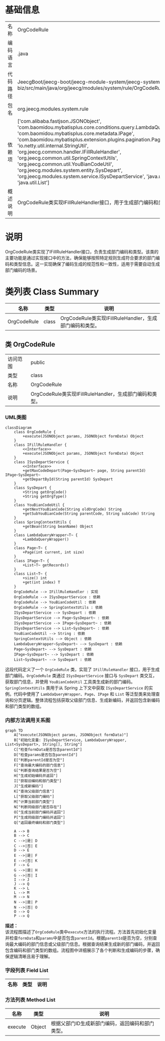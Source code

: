 # 基础信息

|      |      |
|------|------|
| 名称 | OrgCodeRule |
| 编码语言 | .java |
| 代码路径 | JeecgBoot/jeecg-boot/jeecg-module-system/jeecg-system-biz/src/main/java/org/jeecg/modules/system/rule/OrgCodeRule.java |
| 包名 | org.jeecg.modules.system.rule |
| 依赖项 | ['com.alibaba.fastjson.JSONObject', 'com.baomidou.mybatisplus.core.conditions.query.LambdaQueryWrapper', 'com.baomidou.mybatisplus.core.metadata.IPage', 'com.baomidou.mybatisplus.extension.plugins.pagination.Page', 'io.netty.util.internal.StringUtil', 'org.jeecg.common.handler.IFillRuleHandler', 'org.jeecg.common.util.SpringContextUtils', 'org.jeecg.common.util.YouBianCodeUtil', 'org.jeecg.modules.system.entity.SysDepart', 'org.jeecg.modules.system.service.ISysDepartService', 'java.util.ArrayList', 'java.util.List'] |
| 概述说明 | OrgCodeRule类实现IFillRuleHandler接口，用于生成部门编码和类型。 |

# 说明

OrgCodeRule类实现了IFillRuleHandler接口，负责生成部门编码和类型。该类的主要功能是通过实现接口中的方法，确保能够按照特定规则生成符合要求的部门编码和类型信息。这一实现确保了编码生成的规范性和一致性，适用于需要自动生成部门编码的场景。

# 类列表 Class Summary

| 名称   | 类型  | 说明 |
|-------|------|-------------|
| OrgCodeRule | class | OrgCodeRule类实现IFillRuleHandler，生成部门编码和类型。 |



## 类 OrgCodeRule

|      |      |
|------|------|
| 访问范围 | public |
| 类型 | class |
| 名称 | OrgCodeRule |
| 说明 | OrgCodeRule类实现IFillRuleHandler，生成部门编码和类型。 |


### UML类图

```mermaid
classDiagram
    class OrgCodeRule {
        +execute(JSONObject params, JSONObject formData) Object
    }
    class IFillRuleHandler {
        <<Interface>>
        +execute(JSONObject params, JSONObject formData) Object
    }
    class ISysDepartService {
        <<Interface>>
        +getMaxCodeDepart(Page~SysDepart~ page, String parentId) IPage~SysDepart~
        +getDepartById(String parentId) SysDepart
    }
    class SysDepart {
        +String getOrgCode()
        +String getOrgType()
    }
    class YouBianCodeUtil {
        +getNextYouBianCode(String oldOrgCode) String
        +getSubYouBianCode(String parentCode, String subCode) String
    }
    class SpringContextUtils {
        +getBean(String beanName) Object
    }
    class LambdaQueryWrapper~T~ {
        +LambdaQueryWrapper()
    }
    class Page~T~ {
        +Page(int current, int size)
    }
    class IPage~T~ {
        +List~T~ getRecords()
    }
    class List~T~ {
        +size() int
        +get(int index) T
    }
    OrgCodeRule --> IFillRuleHandler : 实现
    OrgCodeRule --> ISysDepartService : 依赖
    OrgCodeRule --> YouBianCodeUtil : 依赖
    OrgCodeRule --> SpringContextUtils : 依赖
    ISysDepartService --> SysDepart : 依赖
    ISysDepartService --> Page~SysDepart~ : 依赖
    ISysDepartService --> IPage~SysDepart~ : 依赖
    ISysDepartService --> List~SysDepart~ : 依赖
    YouBianCodeUtil --> String : 依赖
    SpringContextUtils --> Object : 依赖
    LambdaQueryWrapper~SysDepart~ --> SysDepart : 依赖
    Page~SysDepart~ --> SysDepart : 依赖
    IPage~SysDepart~ --> SysDepart : 依赖
    List~SysDepart~ --> SysDepart : 依赖
```

这段代码定义了一个 `OrgCodeRule` 类，实现了 `IFillRuleHandler` 接口，用于生成部门编码。`OrgCodeRule` 类通过 `ISysDepartService` 接口与 `SysDepart` 类交互，获取部门信息，并使用 `YouBianCodeUtil` 工具类生成新的部门编码。`SpringContextUtils` 类用于从 Spring 上下文中获取 `ISysDepartService` 的实例。代码中使用了 `LambdaQueryWrapper`、`Page`、`IPage` 和 `List` 等泛型类来处理查询和分页逻辑。整体流程包括获取父级部门信息、生成新编码，并返回包含新编码和部门类型的数组。


### 内部方法调用关系图

```mermaid
graph TD
    A["execute(JSONObject params, JSONObject formData)"]
    B["初始化变量: ISysDepartService, LambdaQueryWrapper, List<SysDepart>, String[], String"]
    C["检查formData是否包含parentId"]
    D["检查params是否包含parentId"]
    E["判断parentId是否为空"]
    F["查询最大编码的部门信息"]
    G["判断查询结果是否为空"]
    H["生成初始编码并返回"]
    I["获取旧编码和部门类型"]
    J["生成新编码"]
    K["查询父级部门信息"]
    L["获取父级部门编码"]
    M["计算当前部门类型"]
    N["判断同级部门是否存在"]
    O["生成当前部门编码并返回"]
    P["生成同级部门编码并返回"]
    Q["返回最终编码和部门类型"]

    A --> B
    B --> C
    C -->|是| D
    C -->|否| E
    D --> E
    E -->|是| F
    E -->|否| K
    F --> G
    G -->|是| H
    G -->|否| I
    I --> J
    J --> Q
    K --> L
    L --> M
    M --> N
    N -->|是| P
    N -->|否| O
    O --> Q
    P --> Q
```

**描述：**  
该流程图描述了`OrgCodeRule`类中`execute`方法的执行流程。方法首先初始化变量并检查`formData`和`params`中是否包含`parentId`。根据`parentId`是否为空，分别查询最大编码的部门信息或父级部门信息。根据查询结果生成新的部门编码，并返回包含编码和部门类型的数组。流程图中详细展示了各个判断和生成编码的步骤，确保逻辑清晰且易于理解。

### 字段列表 Field List

| 名称  | 类型  | 说明 |
|-------|-------|------|

### 方法列表 Method List

| 名称  | 类型  | 说明 |
|-------|-------|------|
| execute | Object | 根据父部门ID生成新部门编码，返回编码和部门类型。 |




